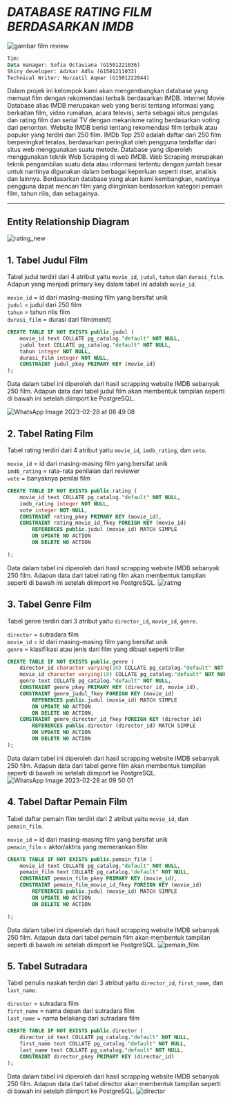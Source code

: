 # *DATABASE RATING FILM BERDASARKAN IMDB* 
![gambar film review](https://user-images.githubusercontent.com/125889903/221736359-49976bea-fa63-47e5-99fc-5f4e006d204d.png)

```sql
Tim:
Data manager: Sofia Octaviana (G1501221036)
Shiny developer: Adzkar Adlu (G1501211033)
Technical Writer: Nurzatil Aqmar (G1501222044)
```
Dalam projek ini kelompok kami akan mengembangkan database yang memuat film dengan rekomendasi terbaik berdasarkan IMDB. Internet Movie Database alias IMDB merupakan web yang berisi tentang informasi yang berkaitan film, video rumahan, acara televisi, serta sebagai situs pengulas dan rating film dan serial TV dengan mekanisme rating berdasarkan voting dari penonton. Website IMDB berisi tentang rekomendasi film terbaik atau populer yang terdiri dari 250 film. IMDb Top 250 adalah daftar dari 250 film berperingkat teratas, berdasarkan peringkat oleh pengguna terdaftar dari situs web menggunakan suatu metode. 
Database yang diperoleh menggunakan teknik Web Scraping di web IMDB. Web Scraping merupakan teknik pengambilan suatu data atau informasi tertentu dengan jumlah besar untuk nantinya digunakan dalam berbagai keperluan seperti riset, analisis dan lainnya. 
Berdasarkan database yang akan kami kembangkan, nantinya pengguna dapat mencari film yang diinginkan berdasarkan kategori pemain film, tahun rilis, dan sebagainya.
***

## Entity Relationship Diagram

![rating_new](https://user-images.githubusercontent.com/125889903/221503018-4e6b78bb-15ab-4a35-8803-2d90f8cec8d6.png)

## 1. Tabel Judul Film
Tabel judul terdiri dari 4 atribut yaitu `movie_id`, `judul`, `tahun` dan `durasi_film`. Adapun yang menjadi primary key dalam tabel ini adalah `movie_id`.

`movie_id` = id dari masing-masing film yang bersifat unik <br /> 
`judul` = judul dari 250 film <br /> 
`tahun` = tahun rilis film <br /> 
`durasi_film` = durasi dari film(menit) <br /> 

```sql 
CREATE TABLE IF NOT EXISTS public.judul (
    movie_id text COLLATE pg_catalog."default" NOT NULL,
    judul text COLLATE pg_catalog."default" NOT NULL,
    tahun integer NOT NULL,
    durasi_film integer NOT NULL,
    CONSTRAINT judul_pkey PRIMARY KEY (movie_id)
);
```
Data dalam tabel ini diperoleh dari hasil scrapping website IMDB sebanyak 250 film. Adapun data dari tabel judul film akan membentuk tampilan seperti di bawah ini setelah diimport ke PostgreSQL.

![WhatsApp Image 2023-02-28 at 08 49 08](https://user-images.githubusercontent.com/125889903/221732554-5c5fe591-8c1d-4938-9bc1-fa08363b19ba.jpeg)

## 2. Tabel Rating Film 
Tabel rating terdiri dari 4 atribut yaitu `movie_id`, `imdb_rating`, dan `vote`.

`movie_id` = id dari masing-masing film yang bersifat unik <br /> 
`imdb_rating` = rata-rata penilaian dari reviewer <br /> 
`vote` = banyaknya penilai film <br /> 

```sql
CREATE TABLE IF NOT EXISTS public.rating (
    movie_id text COLLATE pg_catalog."default" NOT NULL,
    imdb_rating integer NOT NULL,
    vote integer NOT NULL,
    CONSTRAINT rating_pkey PRIMARY KEY (movie_id),
    CONSTRAINT rating_movie_id_fkey FOREIGN KEY (movie_id)
        REFERENCES public.judul (movie_id) MATCH SIMPLE
        ON UPDATE NO ACTION
        ON DELETE NO ACTION

);
```
Data dalam tabel ini diperoleh dari hasil scrapping website IMDB sebanyak 250 film. Adapun data dari tabel rating film akan membentuk tampilan seperti di bawah ini setelah diimport ke PostgreSQL.
![rating](https://user-images.githubusercontent.com/125889903/221735741-1ebf0b9a-8a87-400b-854f-dd9a9f58429a.jpeg)


## 3. Tabel Genre Film
Tabel genre terdiri dari 3 atribut yaitu `director_id`, `movie_id`, `genre`.

`director` = sutradara film <br />
`movie_id` = id dari masing-masing film yang bersifat unik <br />
`genre` = klasifikasi atau jenis dari film yang dibuat seperti triller <br />
```sql
CREATE TABLE IF NOT EXISTS public.genre (
    director_id character varying(10) COLLATE pg_catalog."default" NOT NULL,
    movie_id character varying(10) COLLATE pg_catalog."default" NOT NULL,
    genre text COLLATE pg_catalog."default" NOT NULL,
    CONSTRAINT genre_pkey PRIMARY KEY (director_id, movie_id),
    CONSTRAINT genre_judul_fkey FOREIGN KEY (movie_id)
        REFERENCES public.judul (movie_id) MATCH SIMPLE
        ON UPDATE NO ACTION
        ON DELETE NO ACTION,
    CONSTRAINT genre_director_id_fkey FOREIGN KEY (director_id)
        REFERENCES public.director (director_id) MATCH SIMPLE
        ON UPDATE NO ACTION
        ON DELETE NO ACTION
);
```
Data dalam tabel ini diperoleh dari hasil scrapping website IMDB sebanyak 250 film. Adapun data dari tabel genre film akan membentuk tampilan seperti di bawah ini setelah diimport ke PostgreSQL.
![WhatsApp Image 2023-02-28 at 09 50 01](https://user-images.githubusercontent.com/125889903/221741239-234cc827-847a-4d6e-b4be-d9616af78042.jpeg)


## 4. Tabel Daftar Pemain Film
Tabel daftar pemain film terdiri dari 2 atribut yaitu `movie_id`, dan `pemain_film`.

`movie_id` = id dari masing-masing film yang bersifat unik <br />
`pemain_film` = aktor/aktris yang memerankan film <br />
```sql
CREATE TABLE IF NOT EXISTS public.pemain_film (
    movie_id text COLLATE pg_catalog."default" NOT NULL,
    pemain_film text COLLATE pg_catalog."default" NOT NULL,
    CONSTRAINT pemain_film_pkey PRIMARY KEY (movie_id),
    CONSTRAINT pemain_film_movie_id_fkey FOREIGN KEY (movie_id)
        REFERENCES public.judul (movie_id) MATCH SIMPLE
        ON UPDATE NO ACTION
        ON DELETE NO ACTION

);
```
Data dalam tabel ini diperoleh dari hasil scrapping website IMDB sebanyak 250 film. Adapun data dari tabel pemain film akan membentuk tampilan seperti di bawah ini setelah diimport ke PostgreSQL.
![pemain_film](https://user-images.githubusercontent.com/125889903/221735678-5c2ce9f4-6ad2-4849-9566-84e8bde28409.jpeg)


## 5. Tabel Sutradara
Tabel penulis naskah terdiri dari 3 atribut yaitu `director_id`, `first_name`, dan `last_name`.

`director` = sutradara film <br />
`first_name` = nama depan dari sutradara film <br />
`last_name` = nama belakang dari sutradara film <br />
```sql
CREATE TABLE IF NOT EXISTS public.director (
    director_id text COLLATE pg_catalog."default" NOT NULL,
    first_name text COLLATE pg_catalog."default" NOT NULL,
    last_name text COLLATE pg_catalog."default" NOT NULL,
    CONSTRAINT director_pkey PRIMARY KEY (director_id)
);
```
Data dalam tabel ini diperoleh dari hasil scrapping website IMDB sebanyak 250 film. Adapun data dari tabel director akan membentuk tampilan seperti di bawah ini setelah diimport ke PostgreSQL.
![director](https://user-images.githubusercontent.com/125889903/221735871-f67623ff-4c19-41d7-b339-aeafa432288c.jpeg)

